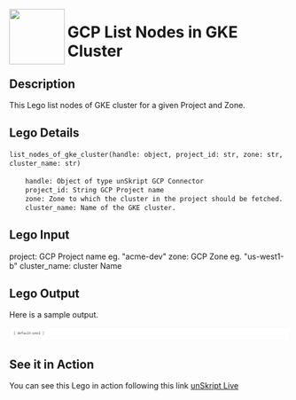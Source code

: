 [<img align="left" src="https://unskript.com/assets/favicon.png" width="100" height="100" style="padding-right: 5px">](https://unskript.com/assets/favicon.png) 
<h1>GCP List Nodes in GKE Cluster</h1>

## Description
This Lego list nodes of GKE cluster for a given Project and Zone.

## Lego Details

    list_nodes_of_gke_cluster(handle: object, project_id: str, zone: str, cluster_name: str)

        handle: Object of type unSkript GCP Connector
        project_id: String GCP Project name
        zone: Zone to which the cluster in the project should be fetched.
        cluster_name: Name of the GKE cluster.


## Lego Input
 project:  GCP Project name eg. "acme-dev"
 zone: GCP Zone eg. "us-west1-b"
 cluster_name: cluster Name

## Lego Output
Here is a sample output.

<img src="./1.png">



## See it in Action

You can see this Lego in action following this link [unSkript Live](https://us.app.unskript.io)
